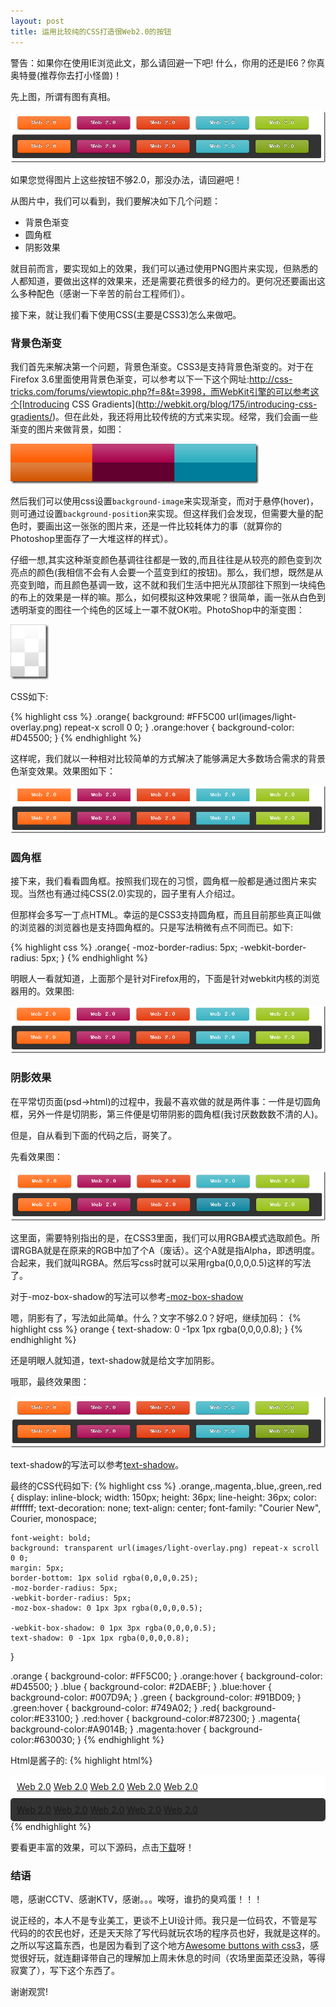 ```yaml
---
layout: post
title: 运用比较纯的CSS打造很Web2.0的按钮
---
```


警告：如果你在使用IE浏览此文，那么请回避一下吧! 什么，你用的还是IE6？你真奥特曼(推荐你去打小怪兽)！

先上图，所谓有图有真相。

![CSS按钮效果图](/images/css-buttons/result.png)

如果您觉得图片上这些按钮不够2.0，那没办法，请回避吧！

从图片中，我们可以看到，我们要解决如下几个问题：

* 背景色渐变
* 圆角框
* 阴影效果

就目前而言，要实现如上的效果，我们可以通过使用PNG图片来实现，但熟悉的人都知道，要做出这样的效果来，还是需要花费很多的经力的。更何况还要画出这么多种配色（感谢一下辛苦的前台工程师们）。

接下来，就让我们看下使用CSS(主要是CSS3)怎么来做吧。


### 背景色渐变

我们首先来解决第一个问题，背景色渐变。CSS3是支持背景色渐变的。对于在Firefox 3.6里面使用背景色渐变，可以参考以下一下这个网址:http://css-tricks.com/forums/viewtopic.php?f=8&t=3998，而WebKit引擎的可以参考这个[Introducing CSS Gradients](http://webkit.org/blog/175/introducing-css-gradients/)。但在此处，我还将用比较传统的方式来实现。经常，我们会画一些渐变的图片来做背景，如图：

![gradient](/images/css-buttons/gradient-pics_thumb.gif)

然后我们可以使用css设置`background-image`来实现渐变，而对于悬停(hover)，则可通过设置`background-position`来实现。但这样我们会发现，但需要大量的配色时，要画出这一张张的图片来，还是一件比较耗体力的事（就算你的Photoshop里面存了一大堆这样的样式）。

仔细一想,其实这种渐变颜色基调往往都是一致的,而且往往是从较亮的颜色变到次亮点的颜色(我相信不会有人会要一个蓝变到红的按钮)。那么，我们想，既然是从亮变到暗，而且颜色基调一致，这不就和我们生活中把光从顶部往下照到一块纯色的布上的效果是一样的嘛。那么，如何模拟这种效果呢？很简单，画一张从白色到透明渐变的图往一个纯色的区域上一罩不就OK啦。PhotoShop中的渐变图：

![PS gradient](/images/css-buttons/ps-white-gradient_thumb.png)

CSS如下:

{% highlight css %}
.orange{
	background: #FF5C00 url(images/light-overlay.png) repeat-x scroll 0 0;
}
.orange:hover {
	background-color: #D45500;
}
{% endhighlight %}

这样呢，我们就以一种相对比较简单的方式解决了能够满足大多数场合需求的背景色渐变效果。效果图如下：

![背景色渐变效果图](/images/css-buttons/effect-1_thumb.png)


### 圆角框

接下来，我们看看圆角框。按照我们现在的习惯，圆角框一般都是通过图片来实现。当然也有通过纯CSS(2.0)实现的，园子里有人介绍过。

但那样会多写一丁点HTML。幸运的是CSS3支持圆角框，而且目前那些真正叫做的浏览器的浏览器也是支持圆角框的。只是写法稍微有点不同而已。如下:

{% highlight css %}
.orange{
	-moz-border-radius: 5px;
	-webkit-border-radius: 5px;
}
{% endhighlight %}

明眼人一看就知道，上面那个是针对Firefox用的，下面是针对webkit内核的浏览器用的。效果图:

![圆角框效果图](/images/css-buttons/effect-gradient_thumb.png)


### 阴影效果

在平常切页面(psd->html)的过程中，我最不喜欢做的就是两件事：一件是切圆角框，另外一件是切阴影，第三件便是切带阴影的圆角框(我讨厌数数数不清的人)。

但是，自从看到下面的代码之后，哥笑了。


先看效果图：

![加阴影后效果图](/images/css-buttons/effect-2_thumb.png)

这里面，需要特别指出的是，在CSS3里面，我们可以用RGBA模式选取颜色。所谓RGBA就是在原来的RGB中加了个A（废话）。这个A就是指Alpha，即透明度。合起来，我们就叫RGBA。然后写css时就可以采用rgba(0,0,0,0.5)这样的写法了。

对于-moz-box-shadow的写法可以参考[-moz-box-shadow](https://developer.mozilla.org/En/CSS/-moz-box-shadow)

嗯，阴影有了，写法如此简单。什么？文字不够2.0？好吧，继续加码：
{% highlight css %}
orange {
	text-shadow: 0 -1px 1px rgba(0,0,0,0.8);
}
{% endhighlight %}

还是明眼人就知道，text-shadow就是给文字加阴影。

哦耶，最终效果图：

![最终效果图](/images/css-buttons/effect-0_thumb.png)

text-shadow的写法可以参考[text-shadow](https://developer.mozilla.org/en/CSS/text-shadow)。

最终的CSS代码如下:
{% highlight css %}
.orange,.magenta,.blue,.green,.red {
	display: inline-block;
	width: 150px;
	height: 36px;
	line-height: 36px;
	color: #ffffff;
	text-decoration: none;
	text-align: center;
	font-family: "Courier New", Courier, monospace;

	font-weight: bold;	  
	background: transparent url(images/light-overlay.png) repeat-x scroll 0 0;
	margin: 5px;
	border-bottom: 1px solid rgba(0,0,0,0.25);
	-moz-border-radius: 5px;
	-webkit-border-radius: 5px;
	-moz-box-shadow: 0 1px 3px rgba(0,0,0,0.5);

	-webkit-box-shadow: 0 1px 3px rgba(0,0,0,0.5);
	text-shadow: 0 -1px 1px rgba(0,0,0,0.8);
}

.orange {
	background-color: #FF5C00;
}
.orange:hover {
	background-color: #D45500;
}
.blue {
	background-color: #2DAEBF;
}
.blue:hover {
	background-color: #007D9A;
}
.green {
	background-color: #91BD09;
}
.green:hover {
	background-color: #749A02;
}
.red{
	background-color:#E33100;
}
.red:hover {
	background-color:#872300;
}
.magenta{
	background-color:#A9014B;
}
.magenta:hover {
	background-color:#630030;
}
{% endhighlight %}

Html是酱子的:
{% highlight html%}
<!DOCTYPE html PUBLIC "-//W3C//DTD XHTML 1.0 Transitional//EN" "http://www.w3.org/TR/xhtml1/DTD/xhtml1-transitional.dtd">
<html xmlns="http://www.w3.org/1999/xhtml">
<head>
	 <meta content="text/html; charset=utf-8" http-equiv="Content-Type" />
	 <title>使用比较纯的CSS创建很Web2.0的按钮</title>
	 <style type="text/css">
 .white-area,.dark-area {
	 padding: 10px;
	 margin: 0px;
	 -moz-border-radius: 5px;
	 -webkit-border-radius: 5px;
 }
 .white-area {
	 background-color: #ffffff;
 }
 .dark-area {
	 background-color: #333333;
 }
 .columns {
	 float: left;
	 margin-left: 10px;
 }
 .clear {
	 clear: both;
 }
</style>
	 <link rel="stylesheet" href="css3buttons.css" charset="utf-8" />
</head>

<body>
	 <div class="white-area">
		  <a href="javascript:void(0);" class="orange">Web 2.0</a>
		  <a href="javascript:void(0);" class="magenta">Web 2.0</a>
		  <a href="javascript:void(0);" class="red">Web 2.0</a>
		  <a href="javascript:void(0);" class="blue">Web 2.0</a>
		  <a href="javascript:void(0);" class="green">Web 2.0</a>
	 </div>
	 <div class="dark-area">
		  <a href="javascript:void(0);" class="orange">Web 2.0</a>
		  <a href="javascript:void(0);" class="magenta">Web 2.0</a>
		  <a href="javascript:void(0);" class="red">Web 2.0</a>
		  <a href="javascript:void(0);" class="blue">Web 2.0</a>
		  <a href="javascript:void(0);" class="green">Web 2.0</a>
	 </div>
</body>
</html>
{% endhighlight %}

要看更丰富的效果，可以下源码，点击[下载](/downloads/ButtonsByCSS3.zip)呀！


### 结语

嗯，感谢CCTV、感谢KTV，感谢。。。唉呀，谁扔的臭鸡蛋！！！

说正经的，本人不是专业美工，更谈不上UI设计师。我只是一位码农，不管是写代码的的农民也好，还是天天除了写代码就玩农场的程序员也好，我就是这样的。之所以写这篇东西，也是因为看到了这个地方[Awesome buttons with css3](http://www.zurb.com/article/266/super-awesome-buttons-with-css3-and-rgba)，感觉很好玩，就连翻译带自己的理解加上周未休息的时间（农场里面菜还没熟，等得寂寞了），写下这个东西了。

谢谢观赏!